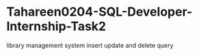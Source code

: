 # Tahareen0204-SQL-Developer-Internship-Task2
library management system insert update and delete query
